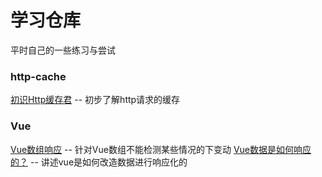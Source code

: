 # 学习仓库

平时自己的一些练习与尝试

### http-cache

[初识Http缓存君](https://juejin.im/post/5a0937b0f265da431e164193) -- 初步了解http请求的缓存

### Vue
[Vue数组响应](https://juejin.im/post/5a04231af265da431f4a84be) -- 针对Vue数组不能检测某些情况的下变动
[Vue数据是如何响应的？](https://juejin.im/post/5a0e53965188254dd935f850) -- 讲述vue是如何改造数据进行响应化的